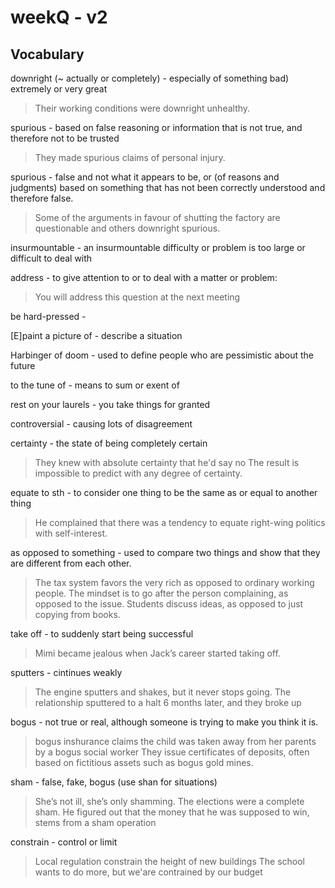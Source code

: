 
# weekQ - v2

## Vocabulary

downright (~ actually or completely) - especially of something bad) extremely or very great
> Their working conditions were downright unhealthy.

spurious - based on false reasoning or information that is not true, and therefore not to be trusted
> They made spurious claims of personal injury.

spurious - false and not what it appears to be, or (of reasons and judgments) based on something that has not been correctly understood and therefore false.
> Some of the arguments in favour of shutting the factory are questionable and others downright spurious.

insurmountable - an insurmountable difficulty or problem is too large or difficult to deal with
> 

address - to give attention to or to deal with a matter or problem:
> You will address this question at the next meeting

be hard-pressed - 


[E]paint a picture of - describe a situation

Harbinger of doom - used to define people who are pessimistic about the future

to the tune of - means to sum or exent of

rest on your laurels - you take things for granted

controversial - causing lots of disagreement

certainty - the state of being completely certain
> They knew with absolute certainty that he'd say no
> The result is impossible to predict with any degree of certainty.

equate to sth - to consider one thing to be the same as or equal to another thing
> He complained that there was a tendency to equate right-wing politics with self-interest.

as opposed to something - used to compare two things and show that they are different from each other.
> The tax system favors the very rich as opposed to ordinary working people.
>  The mindset is to go after the person complaining, as opposed to the issue.
>  Students discuss ideas, as opposed to just copying from books.

take off -  to suddenly start being successful
> Mimi became jealous when Jack’s career started taking off.

sputters - cintinues weakly
> The engine sputters and shakes, but it never stops going.
> The relationship sputtered to a halt 6 months later, and they broke up

bogus - not true or real, although someone is trying to make you think it is.
> bogus inshurance claims
> the child was taken away from her parents by a bogus social worker
> They issue certificates of deposits, often based on fictitious assets such as bogus gold mines.

sham - false, fake, bogus (use shan for situations)
> She’s not ill, she’s only shamming. 
> The elections were a complete sham.
> He figured out that the money that he was supposed to win, stems from a sham operation

constrain - control or limit
> Local regulation constrain the height of new buildings
> The school wants to do more, but we'are contrained by our budget
